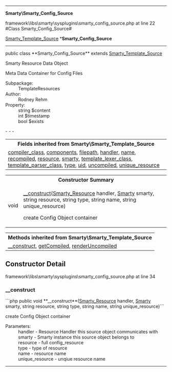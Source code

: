- - -

**Smarty\Smarty_Config_Source**
<div class="location">framework\libs\smarty\sysplugins\smarty_config_source.php at line 22</div>
#Class Smarty_Config_Source#

<a href="https://github.com/JeyDotC/Hirudo-docs/blob/master/smarty/smarty_template_source.html">Smarty_Template_Source</a>
    ***Smarty_Config_Source**


- - -

<p class="signature">public  class **Smarty_Config_Source**
extends <a href="https://github.com/JeyDotC/Hirudo-docs/blob/master/smarty/smarty_template_source.html">Smarty_Template_Source</a>

</p>

<div class="comment" id="overview_description"><p>Smarty Resource Data Object</p><p>Meta Data Container for Config Files</p></div>

<dl>
<dt>Subpackage:</dt>
<dd>TemplateResources</dd>
<dt>Author:</dt>
<dd>Rodney Rehm</dd>
<dt>Property:</dt>
<dd>string $content</dd>
<dd>int $timestamp</dd>
<dd>bool $exists</dd>
</dl>
- - -

<table class="inherit">
<tr><th colspan="2">Fields inherited from Smarty\Smarty_Template_Source</th></tr>
<tr><td><a href="https://github.com/JeyDotC/Hirudo-docs/blob/master/smarty/smarty_template_source.html#compiler_class">compiler_class</a>, <a href="https://github.com/JeyDotC/Hirudo-docs/blob/master/smarty/smarty_template_source.html#components">components</a>, <a href="https://github.com/JeyDotC/Hirudo-docs/blob/master/smarty/smarty_template_source.html#filepath">filepath</a>, <a href="https://github.com/JeyDotC/Hirudo-docs/blob/master/smarty/smarty_template_source.html#handler">handler</a>, <a href="https://github.com/JeyDotC/Hirudo-docs/blob/master/smarty/smarty_template_source.html#name">name</a>, <a href="https://github.com/JeyDotC/Hirudo-docs/blob/master/smarty/smarty_template_source.html#recompiled">recompiled</a>, <a href="https://github.com/JeyDotC/Hirudo-docs/blob/master/smarty/smarty_template_source.html#resource">resource</a>, <a href="https://github.com/JeyDotC/Hirudo-docs/blob/master/smarty/smarty_template_source.html#smarty">smarty</a>, <a href="https://github.com/JeyDotC/Hirudo-docs/blob/master/smarty/smarty_template_source.html#template_lexer_class">template_lexer_class</a>, <a href="https://github.com/JeyDotC/Hirudo-docs/blob/master/smarty/smarty_template_source.html#template_parser_class">template_parser_class</a>, <a href="https://github.com/JeyDotC/Hirudo-docs/blob/master/smarty/smarty_template_source.html#type">type</a>, <a href="https://github.com/JeyDotC/Hirudo-docs/blob/master/smarty/smarty_template_source.html#uid">uid</a>, <a href="https://github.com/JeyDotC/Hirudo-docs/blob/master/smarty/smarty_template_source.html#uncompiled">uncompiled</a>, <a href="https://github.com/JeyDotC/Hirudo-docs/blob/master/smarty/smarty_template_source.html#unique_resource">unique_resource</a></td></tr></table>

<table id="summary_constructor">
<tr><th colspan="2">Constructor Summary</th></tr>
<tr>
<td class="type"> void</td>
<td class="description"><p class="name"><a href="#__construct">__construct</a>(<a href="../smarty/smarty_resource.html">Smarty_Resource</a> handler, <a href="../smarty/smarty.html">Smarty</a> smarty, string resource, string type, string name, string unique_resource)</p><p class="description">create Config Object container</p></td>
</tr>
</table>

<table class="inherit">
<tr><th colspan="2">Methods inherited from Smarty\Smarty_Template_Source</th></tr>
<tr><td><a href="https://github.com/JeyDotC/Hirudo-docs/blob/master/smarty/smarty_template_source.html#__construct()">__construct</a>, <a href="https://github.com/JeyDotC/Hirudo-docs/blob/master/smarty/smarty_template_source.html#getCompiled()">getCompiled</a>, <a href="https://github.com/JeyDotC/Hirudo-docs/blob/master/smarty/smarty_template_source.html#renderUncompiled()">renderUncompiled</a></td></tr></table>

<h2 id="detail_method">Constructor Detail</h2>
<div class="location">framework\libs\smarty\sysplugins\smarty_config_source.php at line 34</div>
<h3 id="__construct()">__construct</h3>
```php
public  void **__construct**(<a href="../smarty/smarty_resource.html">Smarty_Resource</a> handler, <a href="../smarty/smarty.html">Smarty</a> smarty, string resource, string type, string name, string unique_resource)```
<div class="details">
<p>create Config Object container</p><dl>
<dt>Parameters:</dt>
<dd>handler - Resource Handler this source object communicates with</dd>
<dd>smarty - Smarty instance this source object belongs to</dd>
<dd>resource - full config_resource</dd>
<dd>type - type of resource</dd>
<dd>name - resource name</dd>
<dd>unique_resource - unqiue resource name</dd>
</dl>
</div>

- - -


